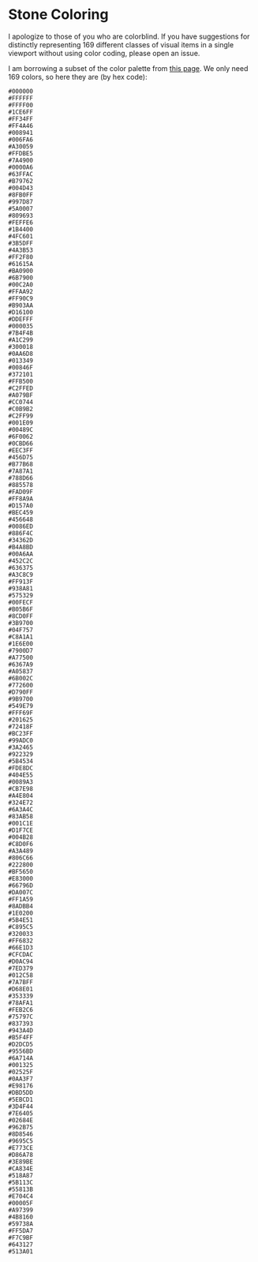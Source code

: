 # Stone Coloring

I apologize to those of you who are colorblind. If you have suggestions for distinctly representing 169 different classes of visual items in a single viewport without using color coding, please open an issue.

I am borrowing a subset of the color palette from [this page](http://godsnotwheregodsnot.blogspot.com/2013/11/kmeans-color-quantization-seeding.html). We only need 169 colors, so here they are (by hex code):

```
#000000
#FFFFFF
#FFFF00
#1CE6FF
#FF34FF
#FF4A46
#008941
#006FA6
#A30059
#FFDBE5
#7A4900
#0000A6
#63FFAC
#B79762
#004D43
#8FB0FF
#997D87
#5A0007
#809693
#FEFFE6
#1B4400
#4FC601
#3B5DFF
#4A3B53
#FF2F80
#61615A
#BA0900
#6B7900
#00C2A0
#FFAA92
#FF90C9
#B903AA
#D16100
#DDEFFF
#000035
#7B4F4B
#A1C299
#300018
#0AA6D8
#013349
#00846F
#372101
#FFB500
#C2FFED
#A079BF
#CC0744
#C0B9B2
#C2FF99
#001E09
#00489C
#6F0062
#0CBD66
#EEC3FF
#456D75
#B77B68
#7A87A1
#788D66
#885578
#FAD09F
#FF8A9A
#D157A0
#BEC459
#456648
#0086ED
#886F4C
#34362D
#B4A8BD
#00A6AA
#452C2C
#636375
#A3C8C9
#FF913F
#938A81
#575329
#00FECF
#B05B6F
#8CD0FF
#3B9700
#04F757
#C8A1A1
#1E6E00
#7900D7
#A77500
#6367A9
#A05837
#6B002C
#772600
#D790FF
#9B9700
#549E79
#FFF69F
#201625
#72418F
#BC23FF
#99ADC0
#3A2465
#922329
#5B4534
#FDE8DC
#404E55
#0089A3
#CB7E98
#A4E804
#324E72
#6A3A4C
#83AB58
#001C1E
#D1F7CE
#004B28
#C8D0F6
#A3A489
#806C66
#222800
#BF5650
#E83000
#66796D
#DA007C
#FF1A59
#8ADBB4
#1E0200
#5B4E51
#C895C5
#320033
#FF6832
#66E1D3
#CFCDAC
#D0AC94
#7ED379
#012C58
#7A7BFF
#D68E01
#353339
#78AFA1
#FEB2C6
#75797C
#837393
#943A4D
#B5F4FF
#D2DCD5
#9556BD
#6A714A
#001325
#02525F
#0AA3F7
#E98176
#DBD5DD
#5EBCD1
#3D4F44
#7E6405
#02684E
#962B75
#8D8546
#9695C5
#E773CE
#D86A78
#3E89BE
#CA834E
#518A87
#5B113C
#55813B
#E704C4
#00005F
#A97399
#4B8160
#59738A
#FF5DA7
#F7C9BF
#643127
#513A01
```
